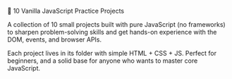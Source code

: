 🚀 10 Vanilla JavaScript Practice Projects

A collection of 10 small projects built with pure JavaScript (no frameworks) to sharpen problem-solving skills and get hands-on experience with the DOM, events, and browser APIs.

Each project lives in its folder with simple HTML + CSS + JS. Perfect for beginners, and a solid base for anyone who wants to master core JavaScript.
